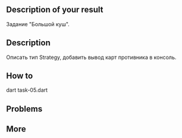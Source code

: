 ## Description of your result

Задание "Большой куш".

## Description

Описать тип Strategy, добавить вывод карт противника в консоль.

## How to

dart task-05.dart

## Problems

## More
